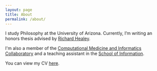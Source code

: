 ```yaml
---
layout: page
title: About
permalink: /about/
---
```


I study Philosophy at the University of Arizona. Currently, I’m writing an honors thesis advised by [Richard Healey](http://www.u.arizona.edu/~rhealey/).

I'm also a member of the [Computational Medicine and Informatics Collaboratory](https://com-in.collab.arizona.edu/) and a teaching assistant in the [School of Information](https://ischool.arizona.edu/).

You can view my CV [here](/vicera_cv.pdf).

